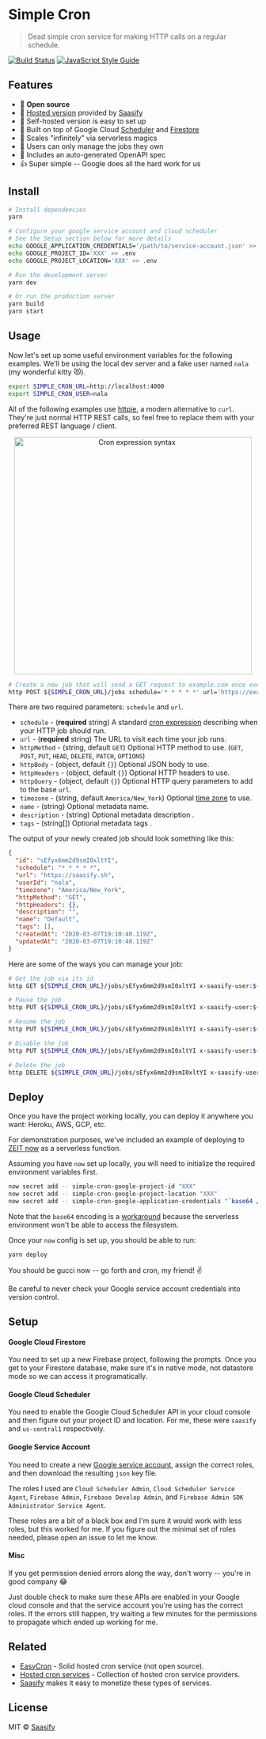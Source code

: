 # Simple Cron

> Dead simple cron service for making HTTP calls on a regular schedule.

[![Build Status](https://travis-ci.com/saasify-sh/simple-cron.svg?branch=master)](https://travis-ci.com/saasify-sh/simple-cron) [![JavaScript Style Guide](https://img.shields.io/badge/code_style-standard-brightgreen.svg)](https://standardjs.com)

## Features

- 💯 **Open source**
- 🙈 [Hosted version](https://simple-cron.saasify.sh) provided by [Saasify](https://saasify.sh)
- 🙉 Self-hosted version is easy to set up
- 🐳 Built on top of Google Cloud [Scheduler](https://cloud.google.com/scheduler) and [Firestore](https://cloud.google.com/firestore)
- 💪 Scales "infinitely" via serverless magics
- 👤 Users can only manage the jobs they own
- 🤖 Includes an auto-generated OpenAPI spec
- 👍 Super simple -- Google does all the hard work for us

## Install

```bash
# Install dependencies
yarn
```

```bash
# Configure your google service account and cloud scheduler
# See the Setup section below for more details
echo GOOGLE_APPLICATION_CREDENTIALS='/path/to/service-account.json' >> .env
echo GOOGLE_PROJECT_ID='XXX' >> .env
echo GOOGLE_PROJECT_LOCATION='XXX' >> .env

# Run the development server
yarn dev

# Or run the production server
yarn build
yarn start
```

## Usage

Now let's set up some useful environment variables for the following examples. We'll be using the local dev server and a fake user named `nala` (my wonderful kitty 😻).

```bash
export SIMPLE_CRON_URL=http://localhost:4000
export SIMPLE_CRON_USER=nala
```

All of the following examples use [httpie](https://httpie.org), a modern alternative to `curl`. They're just normal HTTP REST calls, so feel free to replace them with your preferred REST language / client.

<p align="center">
  <img src="https://raw.githubusercontent.com/saasify-sh/simple-cron/master/media/cron-syntax.png" alt="Cron expression syntax" width="480" />
</p>

```bash
# Create a new job that will send a GET request to example.com once every minute
http POST ${SIMPLE_CRON_URL}/jobs schedule='* * * * *' url='https://example.com' x-saasify-user:${SIMPLE_CRON_USER}
```

There are two required parameters: `schedule` and `url`.

- `schedule` - (**required** string) A standard [cron expression](https://crontab.guru) describing when your HTTP job should run.
- `url` - (**required** string) The URL to visit each time your job runs.
- `httpMethod` - (string, default `GET`) Optional HTTP method to use. (`GET`, `POST`, `PUT`, `HEAD`, `DELETE`, `PATCH`, `OPTIONS`)
- `httpBody` - (object, default `{}`) Optional JSON body to use.
- `httpHeaders` - (object, default `{}`) Optional HTTP headers to use.
- `httpQuery` - (object, default `{}`) Optional HTTP query parameters to add to the base `url`.
- `timezone` - (string, default `America/New_York`) Optional [time zone](https://cloud.google.com/dataprep/docs/html/Supported-Time-Zone-Values_66194188) to use.
- `name` - (string) Optional metadata name.
- `description` - (string) Optional metadata description .
- `tags` - (string[]) Optional metadata tags .

The output of your newly created job should look something like this:

```json
{
  "id": "sEfyx6mm2d9smI0xltYI",
  "schedule": "* * * * *",
  "url": "https://saasify.sh",
  "userId": "nala",
  "timezone": "America/New_York",
  "httpMethod": "GET",
  "httpHeaders": {},
  "description": "",
  "name": "Default",
  "tags": [],
  "createdAt": "2020-03-07T19:10:40.119Z",
  "updatedAt": "2020-03-07T19:10:40.119Z"
}
```

Here are some of the ways you can manage your job:

```bash
# Get the job via its id
http GET ${SIMPLE_CRON_URL}/jobs/sEfyx6mm2d9smI0xltYI x-saasify-user:${SIMPLE_CRON_USER}

# Pause the job
http PUT ${SIMPLE_CRON_URL}/jobs/sEfyx6mm2d9smI0xltYI x-saasify-user:${SIMPLE_CRON_USER} state=paused

# Resume the job
http PUT ${SIMPLE_CRON_URL}/jobs/sEfyx6mm2d9smI0xltYI x-saasify-user:${SIMPLE_CRON_USER} state=enabled

# Disable the job
http PUT ${SIMPLE_CRON_URL}/jobs/sEfyx6mm2d9smI0xltYI x-saasify-user:${SIMPLE_CRON_USER} state=disabled

# Delete the job
http DELETE ${SIMPLE_CRON_URL}/jobs/sEfyx6mm2d9smI0xltYI x-saasify-user:${SIMPLE_CRON_USER}
```

## Deploy

Once you have the project working locally, you can deploy it anywhere you want: Heroku, AWS, GCP, etc.

For demonstration purposes, we've included an example of deploying to [ZEIT now](https://zeit.co/now) as a serverless function.

Assuming you have `now` set up locally, you will need to initialize the required environment variables first.

```bash
now secret add -- simple-cron-google-project-id "XXX"
now secret add -- simple-cron-google-project-location "XXX"
now secret add -- simple-cron-google-application-credentials "`base64 /path/to/service-account.json`"
```

Note that the `base64` encoding is a [workaround](https://github.com/zeit/now/issues/749) because the serverless environment won't be able to access the filesystem.

Once your `now` config is set up, you should be able to run:

```bash
yarn deploy
```

You should be gucci now -- go forth and cron, my friend! ✌️

Be careful to never check your Google service account credentials into version control.

## Setup

#### Google Cloud Firestore

You need to set up a new Firebase project, following the prompts. Once you get to your Firestore database, make sure it's in native mode, not datastore mode so we can access it programatically.

#### Google Cloud Scheduler

You need to enable the Google Cloud Scheduler API in your cloud console and then figure out your project ID and location. For me, these were `saasify` and `us-central1` respectively.

#### Google Service Account

You need to create a new [Google service account](https://cloud.google.com/docs/authentication/getting-started), assign the correct roles, and then download the resulting `json` key file.

The roles I used are `Cloud Scheduler Admin`, `Cloud Scheduler Service Agent`, `Firebase Admin`, `Firebase Develop Admin`, and `Firebase Admin SDK Administrator Service Agent`.

These roles are a bit of a black box and I'm sure it would work with less roles, but this worked for me. If you figure out the minimal set of roles needed, please open an issue to let me know.

#### Misc

If you get permission denied errors along the way, don't worry -- you're in good company 😂

Just double check to make sure these APIs are enabled in your Google cloud console and that the service account you're using has the correct roles. If the errors still happen, try waiting a few minutes for the permissions to propagate which ended up working for me.

## Related

- [EasyCron](https://www.easycron.com/) - Solid hosted cron service (not open source).
- [Hosted cron services](https://www.cronjobservices.com) - Collection of hosted cron service providers.
- [Saasify](https://saasify.sh) makes it easy to monetize these types of services.

## License

MIT © [Saasify](https://saasify.sh)

